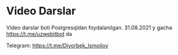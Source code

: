 # Video Darslar

Video darslar boti
Postgresqldan foydalanilgan.
31.08.2021 y gacha https://t.me/uzwebitbot da

Telegram: https://t.me/Diyorbek_Ismoilov

